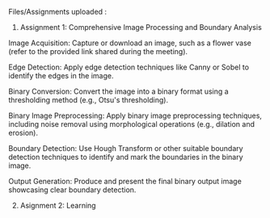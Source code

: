 Files/Assignments uploaded :

1.  Assignment 1: Comprehensive Image Processing and Boundary Analysis  

Image Acquisition:
Capture or download an image, such as a flower vase (refer to the provided link shared during the meeting).

Edge Detection:
Apply edge detection techniques like Canny or Sobel to identify the edges in the image.

Binary Conversion:
Convert the image into a binary format using a thresholding method (e.g., Otsu's thresholding).

Binary Image Preprocessing:
Apply binary image preprocessing techniques, including noise removal using morphological operations (e.g., dilation and erosion).

Boundary Detection:
Use Hough Transform or other suitable boundary detection techniques to identify and mark the boundaries in the binary image.

Output Generation:
Produce and present the final binary output image showcasing clear boundary detection.



2. Asignment 2: Learning
